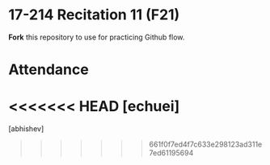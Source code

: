 # 17-214 Recitation 11 (F21)
**Fork** this repository to use for practicing Github flow.

# Attendance
<<<<<<< HEAD
[echuei]
=======
[abhishev]
>>>>>>> 661f0f7ed4f7c633e298123ad311e7ed61195694
